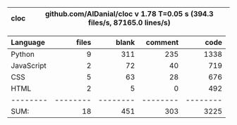 cloc|github.com/AlDanial/cloc v 1.78  T=0.05 s (394.3 files/s, 87165.0 lines/s)
--- | ---

Language|files|blank|comment|code
:-------|-------:|-------:|-------:|-------:
Python|9|311|235|1338
JavaScript|2|72|40|719
CSS|5|63|28|676
HTML|2|5|0|492
--------|--------|--------|--------|--------
SUM:|18|451|303|3225
